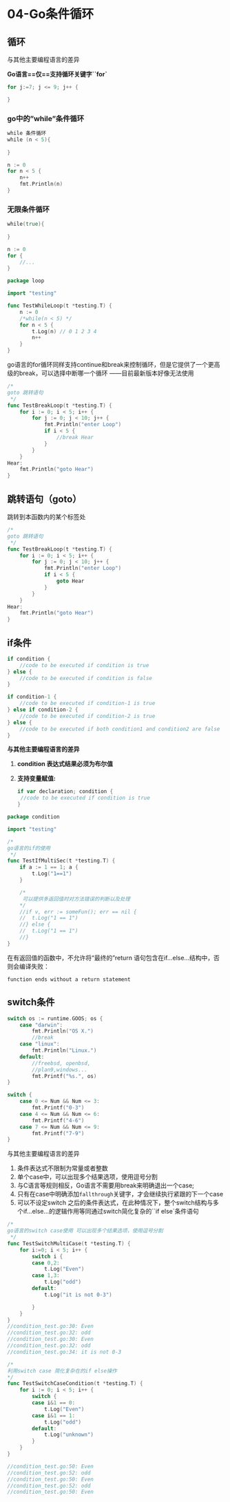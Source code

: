 # 04-Go条件循环

## 循环

与其他主要编程语言的差异

**Go语言==仅==支持循环关键字``for`**

```go
for j:=7; j <= 9; j++ {

}
```



### **go中的”while”条件循环**

```go
while 条件循环
while (n < 5){
    
}

n := 0
for n < 5 {
	n++
	fmt.Println(n)
}
```



### **无限条件循环**

```go
while(true){
    
}

n := 0
for {
	//...
}
```



```go
package loop

import "testing"

func TestWhileLoop(t *testing.T) {
	n := 0
	/*while(n < 5) */
	for n < 5 {
		t.Log(n) // 0 1 2 3 4
		n++
	}
}
```

go语言的for循环同样支持continue和break来控制循环，但是它提供了一个更高级的break，可以选择中断哪一个循环 ——目前最新版本好像无法使用

```go
/*
goto 跳转语句
 */
func TestBreakLoop(t *testing.T) {
	for i := 0; i < 5; i++ {
		for j := 0; j < 10; j++ {
			fmt.Println("enter Loop")
			if i < 5 {
				//break Hear
			}
		}
	}
Hear:
	fmt.Println("goto Hear")
}
```



## 跳转语句（goto）

跳转到本函数内的某个标签处

```go
/*
goto 跳转语句
 */
func TestBreakLoop(t *testing.T) {
	for i := 0; i < 5; i++ {
		for j := 0; j < 10; j++ {
			fmt.Println("enter Loop")
			if i < 5 {
				goto Hear
			}
		}
	}
Hear:
	fmt.Println("goto Hear")
}
```



## if条件

```go
if condition {
	//code to be executed if condition is true
} else {
	//code to be executed if condition is false
}

if condition-1 {
	//code to be executed if condition-1 is true
} else if condition-2 {
	//code to be executed if condition-2 is true
} else {
	//code to be executed if both condition1 and condition2 are false
}
```



**与其他主要编程语言的差异**

1. **condition 表达式结果必须为布尔值**

2. **支持变量赋值:**

   ```go
   if var declaration; condition {
   	//code to be executed if condition is true
   }
   ```

```go
package condition

import "testing"

/*
go语言的if的使用
 */
func TestIfMultiSec(t *testing.T) {
	if a := 1 == 1; a {
		t.Log("1==1")
	}

	/*
	 可以提供多返回值时对方法错误的判断以及处理
	*/
	//if v, err := someFun(); err == nil {
	//	t.Log("1 == 1")
	//} else {
	//	t.Log("1 == 1")
	//}
}
```

在有返回值的函数中，不允许将“最终的”return 语句包含在if…else…结构中，否则会编译失败：

`function ends without a return statement`



## switch条件

```go
switch os := runtime.GOOS; os {
	case "darwin":
		fmt.Println("OS X.")
		//break
	case "linux":
		fmt.Println("Linux.")
	default:
		//freebsd, openbsd,
		//plan9,windows...
		fmt.Printf("%s.", os)
}
```



```go
switch {
	case 0 <= Num && Num <= 3:
		fmt.Printf("0-3")
	case 4 <= Num && Num <= 6:
		fmt.Printf("4-6")
	case 7 <= Num && Num <= 9:
		fmt.Printf("7-9")
}
```



与其他主要编程语言的差异

1. 条件表达式不限制为常量或者整数
2. 单个case中，可以出现多个结果选项，使用逗号分割
3. 与C语言等规则相反，Go语言不需要用break来明确退出一个case;
4. 只有在case中明确添加`fallthrough`关键字，才会继续执行紧跟的下一个case
5. 可以不设定switch 之后的条件表达式，在此种情况下，整个switch结构与多个if…else…的逻辑作用等同通过switch简化复杂的``if else`条件语句



```go
/*
go语言的switch case使用 可以出现多个结果选项，使用逗号分割
 */
func TestSwitchMultiCase(t *testing.T) {
	for i:=0; i < 5; i++ {
		switch i {
		case 0,2:
			t.Log("Even")
		case 1,3:
			t.Log("odd")
		default:
			t.Log("it is not 0-3")

		}
	}
}
//condition_test.go:30: Even
//condition_test.go:32: odd
//condition_test.go:30: Even
//condition_test.go:32: odd
//condition_test.go:34: it is not 0-3

/*
利用switch case 简化复杂在的if else操作
*/
func TestSwitchCaseCondition(t *testing.T) {
	for i := 0; i < 5; i++ {
		switch {
		case i&1 == 0:
			t.Log("Even")
		case i&1 == 1:
			t.Log("odd")
		default:
			t.Log("unknown")
		}
	}
}

//condition_test.go:50: Even
//condition_test.go:52: odd
//condition_test.go:50: Even
//condition_test.go:52: odd
//condition_test.go:50: Even
```

